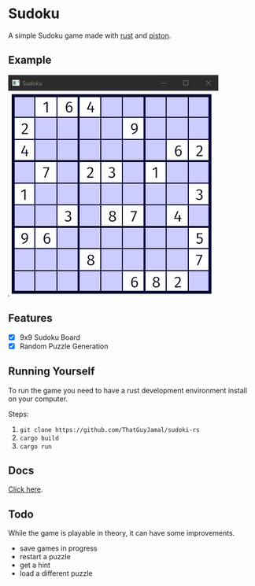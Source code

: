 # Sudoku

A simple Sudoku game made with [rust](https://www.rust-lang.org/) and [piston](https://github.com/PistonDevelopers/piston).

## Example

![example image](./sudoku_example.png)

## Features

- [x] 9x9 Sudoku Board
- [x] Random Puzzle Generation

## Running Yourself

To run the game you need to have a rust development environment install on your computer. 

Steps:

1. `git clone https://github.com/ThatGuyJamal/sudoki-rs`
2. `cargo build`
3. `cargo run`

## Docs

[Click here](https://thatguyjamal.github.io/sudoku-rs/).

## Todo

While the game is playable in theory, it can have some improvements. 

- save games in progress
- restart a puzzle
- get a hint
- load a different puzzle
